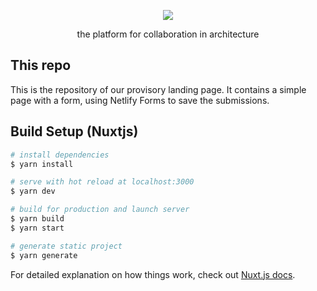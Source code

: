 <p align="center"><img src="assets/hatchbase-white.png" /></p>
<p align="center">the platform for collaboration in architecture</p>

## This repo

This is the repository of our provisory landing page. It contains a simple page with a form, using Netlify Forms to save the submissions.

## Build Setup (Nuxtjs)

```bash
# install dependencies
$ yarn install

# serve with hot reload at localhost:3000
$ yarn dev

# build for production and launch server
$ yarn build
$ yarn start

# generate static project
$ yarn generate
```

For detailed explanation on how things work, check out [Nuxt.js docs](https://nuxtjs.org).
